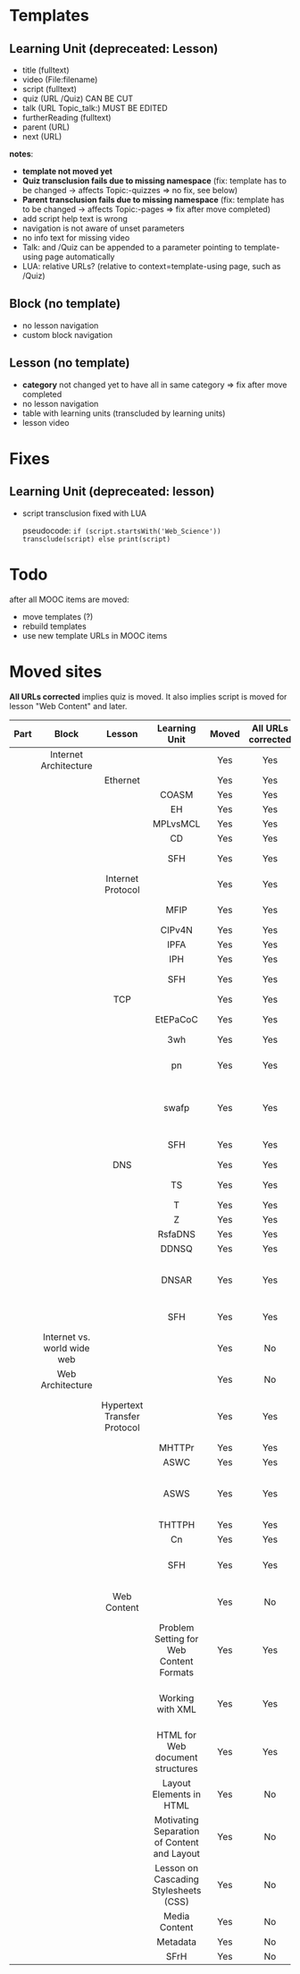 # Templates

## Learning Unit (depreceated: Lesson)
* title (fulltext)
* video (File:filename)
* script (fulltext)
* quiz (URL /Quiz) CAN BE CUT
* talk (URL Topic_talk:) MUST BE EDITED
* furtherReading (fulltext)
* parent (URL)
* next (URL)

**notes**:
* **template not moved yet**
* **Quiz transclusion fails due to missing namespace** (fix: template has to be changed -> affects Topic:-quizzes => no fix, see below)
* **Parent transclusion fails due to missing namespace** (fix: template has to be changed -> affects Topic:-pages => fix after move completed)
* add script help text is wrong
* navigation is not aware of unset parameters
* no info text for missing video
* Talk: and /Quiz can be appended to a parameter pointing to template-using page automatically
* LUA: relative URLs? (relative to context=template-using page, such as /Quiz)

## Block (no template)
* no lesson navigation
* custom block navigation

## Lesson (no template)
* **category** not changed yet to have all in same category => fix after move completed
* no lesson navigation
* table with learning units (transcluded by learning units)
* lesson video

# Fixes

## Learning Unit (depreceated: lesson)
* script transclusion fixed with LUA
  
  pseudocode: ``if (script.startsWith('Web_Science')) transclude(script) else print(script)``

# Todo
after all MOOC items are moved:
* move templates (?)
* rebuild templates
* use new template URLs in MOOC items

# Moved sites
**All URLs corrected** implies quiz is moved.
It also implies script is moved for lesson "Web Content" and later.

| Part | Block | Lesson | Learning Unit | Moved | All URLs corrected | missing parameters | notes |
| :--: | :---: | :----: | :-----------: | :---: | :----------------: | :----------------: | :---: |
| | Internet Architecture ||| Yes | Yes | no template | |
| || Ethernet || Yes | Yes | no template ||
| ||| COASM    | Yes | Yes | previous | OGV |
| ||| EH       | Yes | Yes | script | WEBM |
| ||| MPLvsMCL | Yes | Yes | script | WEBM |
| ||| CD       | Yes | Yes | script | OGV |
| ||| SFH      | Yes | Yes | video, script, next | |
| || Internet Protocol || Yes | Yes | no template | current discussions link (page bottom) |
| ||| MFIP     | Yes | Yes | script, previous | WEBM |
| ||| CIPv4N   | Yes | Yes | script | WEBM |
| ||| IPFA     | Yes | Yes | script | WEBM |
| ||| IPH      | Yes | Yes | script | WEBM |
| ||| SFH      | Yes | Yes | video, script, next | |
| || TCP || Yes | Yes | no template | |
| ||| EtEPaCoC | Yes | Yes | script, previous | WEBM |
| ||| 3wh | Yes | Yes | script | WEBM |
| ||| pn | Yes | Yes | script | WEBM "Portnumbers" -> "Port_Numbers" |
| ||| swafp | Yes | Yes | script | WEBM "slidingwindow" -> "Sliding Window and Flow Control" |
| ||| SFH | Yes | Yes | video, script, next | |
| || DNS || Yes | Yes | no template | |
| ||| TS | Yes | Yes | script, previous | WEBM |
| ||| T | Yes | Yes | script | WEBM |
| ||| Z | Yes | Yes | script | WEBM |
| ||| RsfaDNS | Yes | Yes | script | WEBM |
| ||| DDNSQ | Yes | Yes | script | WEBM |
| ||| DNSAR | Yes | Yes | script | WEBM "DNS address resolution" -> "DNS Address Resolution" |
| ||| SFH | Yes | Yes | script, quiz, next | WEBM, /table |
| | Internet vs. world wide web ||| Yes | No | no template | |
| | Web Architecture ||| Yes | No | no template | |
| || Hypertext Transfer Protocol || Yes | Yes | | "Hypertext transfer protocol" -> "Hypertext Transfer Protocol" |
| ||| MHTTPr | Yes | Yes | previous | WEBM |
| ||| ASWC | Yes | Yes | | WEBM title diff |
| ||| ASWS | Yes | Yes | quiz | WEBM empty quiz @ [...]Simiple[...]/Quiz; large script |
| ||| THTTPH | Yes | Yes | script | WEBM |
| ||| Cn | Yes | Yes | | WEBM |
| ||| SFH | Yes | Yes | script, next | WEBM script headine in further readings |
| || Web Content || Yes | No | | resources navigation column is introduced here |
| ||| Problem Setting for Web Content Formats | Yes | Yes | previous, furtherReading | WEBM script transclusion from /Script is introduced here |
| ||| Working with XML | Yes | Yes | furtherReading | WEBM video has 640px parameter; furtherReading in /Script |
| ||| HTML for Web document structures | Yes | Yes | | WEBM; -> "HTML for Web Document Structures" |
| ||| Layout Elements in HTML | Yes | No | | |
| ||| Motivating Separation of Content and Layout | Yes | No | | |
| ||| Lesson on Cascading Stylesheets (CSS) | Yes | No | | -> "Cascading Stylesheets (CSS)" |
| ||| Media Content | Yes | No | | |
| ||| Metadata | Yes | No | | |
| ||| SFrH | Yes | No | | |
